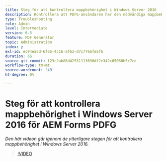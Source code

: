```yaml
---
title: Steg för att kontrollera mappbehörighet i Windows Server 2016
description: Kontrollera att PDFG-användaren har den nödvändiga mappbehörigheten i Windows Server 2016
type: Troubleshooting
role: Admin
level: Intermediate
version: 6.5
feature: PDF Generator
topic: Administration
index: y
exl-id: ec94ea5d-6f65-4c16-af63-d7c7766fe5f6
duration: 66
source-git-commit: f23c2ab86d42531113690df2e342c65060b5c7cd
workflow-type: tm+mt
source-wordcount: '49'
ht-degree: 0%

---
```


# Steg för att kontrollera mappbehörighet i Windows Server 2016 för AEM Forms PDFG

*Den här videon går igenom de ytterligare stegen för att kontrollera mappbehörighet i Windows Server 2016.*

>[!VIDEO](https://video.tv.adobe.com/v/335519?quality=12&learn=on)

